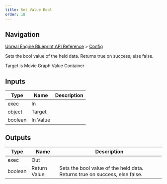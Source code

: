 ```yaml
---
title: Set Value Bool
order: 18
---
```

## Navigation

[Unreal Engine Blueprint API Reference](https://dev.epicgames.com/documentation/en-us/unreal-engine/BlueprintAPI) > [Config](https://dev.epicgames.com/documentation/en-us/unreal-engine/BlueprintAPI/Config)

Sets the bool value of the held data. Returns true on success, else false.

Target is Movie Graph Value Container

## Inputs

| Type | Name | Description |
| --- | --- | --- |
| exec | In |  |
| object | Target |  |
| boolean | In Value |  |

## Outputs

| Type | Name | Description |
| --- | --- | --- |
| exec | Out |  |
| boolean | Return Value | Sets the bool value of the held data. Returns true on success, else false. |
